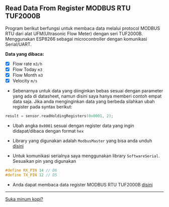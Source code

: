 ## Read Data From Register MODBUS RTU TUF2000B

Program berikut berfungsi untuk membaca data melalui protocol MODBUS RTU dari alat UFM(Ultrasonic Flow Meter) dengan seri TUF2000B. Menggunakan ESP8266 sebagai microcontroller dengan komunikasi Serial/UART.

**Data yang dibaca:**

- [x] Flow rate `m3/h`
- [x] Flow Today `m3`
- [x] Flow Month `m3`
- [x] Velocity `m/s`

- Sebenarnya untuk data yang diinginkan bebas sesuai dengan parameter yang ada di datasheet, namun disini saya hanya memberi contoh empat data saja. Jika anda menginginkan data yang berbeda silahkan ubah register pada syntax berikut:

```cpp
result = sensor.readHoldingRegisters(0x0001, 2);
```

- Ubah angka `0x0001` sesuai dengan register data yang ingin didapat/dibaca dengan format `hex`

- Library yang digunakan adalah `ModbusMaster` yang bisa anda unduh [disini](https://github.com/4-20ma/ModbusMaster)

- Untuk komunikasi serialnya saya menggunakan library `SoftwareSerial`. Sesuaikan pin yang digunakan

```cpp
#define RX_PIN 14 // D6
#define TX_PIN 12 // D5
```

- Anda dapat membaca data register MODBUS RTU TUF2000B [disini](https://blog.veto.cl/com_virtuemart/files/manuales/otros_documentos/N0646058_modbus_formato_datos.pdf)

---

[Suka minum kopi?](https://www.buymeacoffee.com/thoriktk)
